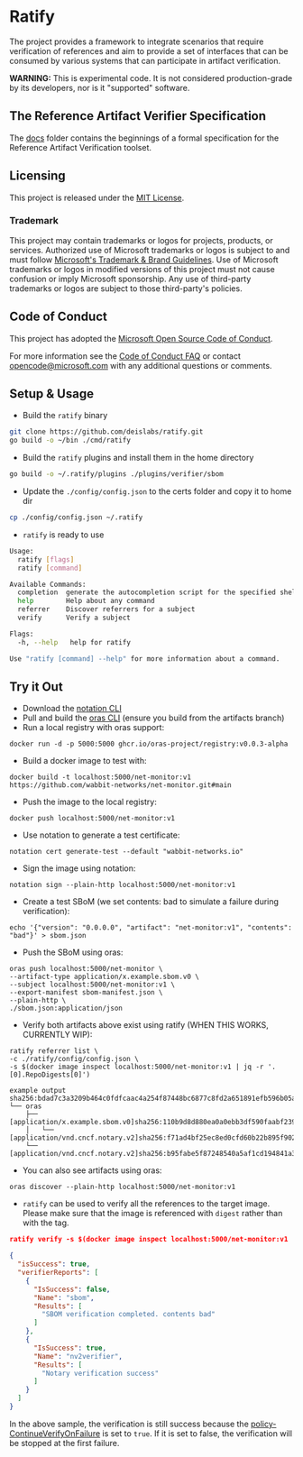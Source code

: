 # Ratify

The project provides a framework to integrate scenarios that require
verification of references and aim to provide a set of interfaces that can
be consumed by various systems that can participate in artifact verification.

**WARNING:** This is experimental code. It is not considered production-grade
by its developers, nor is it "supported" software.

## The Reference Artifact Verifier Specification

The [docs](docs/README.md) folder contains the beginnings of a formal
specification for the Reference Artifact Verification toolset.

## Licensing

This project is released under the [MIT License](./LICENSE).

### Trademark

This project may contain trademarks or logos for projects, products, or services. Authorized use of Microsoft trademarks or logos is subject to and must follow [Microsoft's Trademark & Brand Guidelines][microsoft-trademark]. Use of Microsoft trademarks or logos in modified versions of this project must not cause confusion or imply Microsoft sponsorship. Any use of third-party trademarks or logos are subject to those third-party's policies.

## Code of Conduct

This project has adopted the [Microsoft Open Source Code of
Conduct](https://opensource.microsoft.com/codeofconduct/).

For more information see the [Code of Conduct
FAQ](https://opensource.microsoft.com/codeofconduct/faq/) or contact
[opencode@microsoft.com](mailto:opencode@microsoft.com) with any additional
questions or comments.

## Setup & Usage

- Build the ```ratify``` binary

```bash
git clone https://github.com/deislabs/ratify.git
go build -o ~/bin ./cmd/ratify
```

- Build the ```ratify``` plugins and install them in the home directory

```bash
go build -o ~/.ratify/plugins ./plugins/verifier/sbom
```

- Update the ```./config/config.json``` to the certs folder and copy it to home dir

```bash
cp ./config/config.json ~/.ratify
```

- ```ratify``` is ready to use

```bash
Usage:
  ratify [flags]
  ratify [command]

Available Commands:
  completion  generate the autocompletion script for the specified shell
  help        Help about any command
  referrer    Discover referrers for a subject
  verify      Verify a subject

Flags:
  -h, --help   help for ratify

Use "ratify [command] --help" for more information about a command.
```

## Try it Out

- Download the [notation CLI](https://github.com/notaryproject/notation/releases/tag/v0.7.0-alpha.1)
- Pull and build the [oras CLI](https://github.com/oras-project/oras/tree/artifacts) (ensure you build from the artifacts branch)
- Run a local registry with oras support:

```shell
docker run -d -p 5000:5000 ghcr.io/oras-project/registry:v0.0.3-alpha
```

- Build a docker image to test with:

```shell
docker build -t localhost:5000/net-monitor:v1 https://github.com/wabbit-networks/net-monitor.git#main
```

- Push the image to the local registry:

```shell
docker push localhost:5000/net-monitor:v1
```

- Use notation to generate a test certificate:

```shell
notation cert generate-test --default "wabbit-networks.io"
```

- Sign the image using notation:

```shell
notation sign --plain-http localhost:5000/net-monitor:v1
```

- Create a test SBoM (we set contents: bad to simulate a failure during verification):

```shell
echo '{"version": "0.0.0.0", "artifact": "net-monitor:v1", "contents": "bad"}' > sbom.json
```

- Push the SBoM using oras:

```shell
oras push localhost:5000/net-monitor \
--artifact-type application/x.example.sbom.v0 \
--subject localhost:5000/net-monitor:v1 \
--export-manifest sbom-manifest.json \
--plain-http \
./sbom.json:application/json
```

- Verify both artifacts above exist using ratify (WHEN THIS WORKS, CURRENTLY WIP):

```shell
ratify referrer list \
-c ./ratify/config/config.json \
-s $(docker image inspect localhost:5000/net-monitor:v1 | jq -r '.[0].RepoDigests[0]')

example output
sha256:bdad7c3a3209b464c0fdfcaac4a254f87448bc6877c8fd2a651891efb596b05a
└── oras 
    ├── [application/x.example.sbom.v0]sha256:110b9d8d880ea0a0ebb3df590faabf239fda1a80d6b64b38dc9ad9cf29aeca5f
    │   └── [application/vnd.cncf.notary.v2]sha256:f71ad4bf25ec8ed0cfd60b22b895f90264fa8a7e8ea62b8ad72f8616d9102d67
    └── [application/vnd.cncf.notary.v2]sha256:b95fabe5f87248540a5af1cd194841a322548ef46144e6d085d3cca00cc843a8
```

- You can also see artifacts using oras:

```shell
oras discover --plain-http localhost:5000/net-monitor:v1
```

- ```ratify``` can be used to verify all the references to the target image.
Please make sure that the image is referenced with ```digest``` rather
than with the tag.

```json
ratify verify -s $(docker image inspect localhost:5000/net-monitor:v1 | jq -r '.[0].RepoDigests[0]')

{
  "isSuccess": true,
  "verifierReports": [
    {
      "IsSuccess": false,
      "Name": "sbom",
      "Results": [
        "SBOM verification completed. contents bad"
      ]
    },
    {
      "IsSuccess": true,
      "Name": "nv2verifier",
      "Results": [
        "Notary verification success"
      ]
    }
  ]
}
```

In the above sample, the verification is still success because the
[policy- ContinueVerifyOnFailure](./pkg/policyprovider/configpolicy/configpolicy.go)
is set to ```true```. If it is set to false, the verification will be stopped at the first failure.

[microsoft-trademark]: https://www.microsoft.com/en-us/legal/intellectualproperty/trademarks
